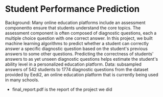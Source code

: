 # Student Performance Prediction
Background: Many online education platforms include an assessment componentto ensure that students understand the core topics. The assessment component is often composed of diagnostic questions, each a multiple choice question with one correct answer. In this project, we built machine learning algorithms to predict whether a student can correctly answer a specific diagnostic question based on the student's previous answers to some other questions. Predicting the correctness of students' answers to as yet unseen diagnostic questions helps estimate the student's ability level in a personalized education platform. 
Data: subsampled answers of 542 students to 1774 diagnostic questions from the dataset provided by Eedi2, an online education platform that is currently being used in many schools.

- final_report.pdf is the report of the project we did
